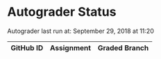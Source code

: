 # Autograder Status
Autograder last run at: September 29, 2018 at 11:20

| GitHub ID | Assignment | Graded Branch |
|-----------|------------|---------------|
